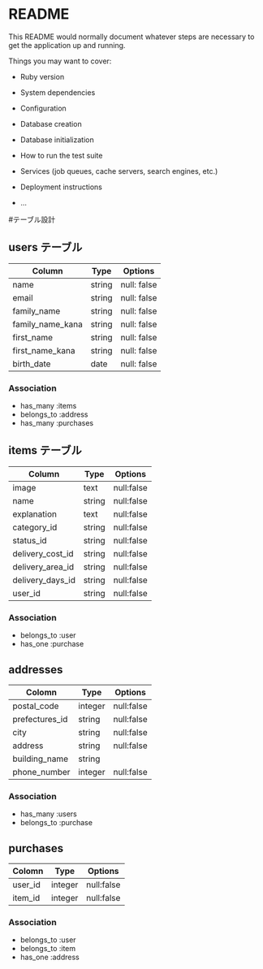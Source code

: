 # README

This README would normally document whatever steps are necessary to get the
application up and running.

Things you may want to cover:

* Ruby version

* System dependencies

* Configuration

* Database creation

* Database initialization

* How to run the test suite

* Services (job queues, cache servers, search engines, etc.)

* Deployment instructions

* ...

#テーブル設計

## users テーブル

| Column           | Type   | Options     |
| ---------------- | ------ | ----------- |
| name             | string | null: false |
| email            | string | null: false |
| family_name      | string | null: false |
| family_name_kana | string | null: false |
| first_name       | string | null: false |
| first_name_kana  | string | null: false |
| birth_date       | date   | null: false |


### Association

- has_many :items
- belongs_to :address
- has_many :purchases

## items テーブル

| Column           | Type   | Options    |
| ---------------- | ------ | ---------- |
| image            | text   | null:false |
| name             | string | null:false |
| explanation      | text   | null:false |
| category_id      | string | null:false |
| status_id        | string | null:false |
| delivery_cost_id | string | null:false |
| delivery_area_id | string | null:false |
| delivery_days_id | string | null:false |
| user_id          | string | null:false |

### Association

- belongs_to :user
- has_one :purchase

## addresses

| Colomn          | Type    | Options    |
| --------------- | ------- | ---------- |
| postal_code     | integer | null:false |
| prefectures_id  | string  | null:false |
| city            | string  | null:false |
| address         | string  | null:false |
| building_name   | string  |            |
| phone_number    | integer | null:false |

### Association

- has_many :users
- belongs_to :purchase


## purchases

| Colomn  | Type    | Options    |
| ------- | ------- | ---------- |
| user_id | integer | null:false |
| item_id | integer | null:false |

### Association

- belongs_to :user
- belongs_to :item
- has_one :address